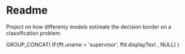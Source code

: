 # Readme
Project on how differenty models estimate the decision border on a classification problem

GROUP_CONCAT( IF(fft.uname = 'supervisor', ffd.displayText , NULL) )
